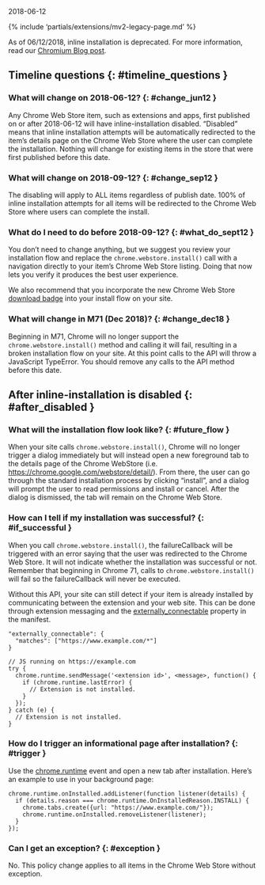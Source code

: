 2018-06-12

{% include ‘partials/extensions/mv2-legacy-page.md’ %}

As of 06/12/2018, inline installation is deprecated. For more information, read our [Chromium Blog post](https://blog.chromium.org/2018/06/improving-extension-transparency-for.html).

## Timeline questions {: \#timeline_questions }

### What will change on 2018-06-12? {: \#change_jun12 }

Any Chrome Web Store item, such as extensions and apps, first published on or after 2018-06-12 will have inline-installation disabled. “Disabled” means that inline installation attempts will be automatically redirected to the item’s details page on the Chrome Web Store where the user can complete the installation. Nothing will change for existing items in the store that were first published before this date.

### What will change on 2018-09-12? {: \#change_sep12 }

The disabling will apply to ALL items regardless of publish date. 100% of inline installation attempts for all items will be redirected to the Chrome Web Store where users can complete the install.

### What do I need to do before 2018-09-12? {: \#what_do_sept12 }

You don’t need to change anything, but we suggest you review your installation flow and replace the `chrome.webstore.install()` call with a navigation directly to your item’s Chrome Web Store listing. Doing that now lets you verify it produces the best user experience.

We also recommend that you incorporate the new Chrome Web Store [download badge](/webstore/branding#badge) into your install flow on your site.

### What will change in M71 (Dec 2018)? {: \#change_dec18 }

Beginning in M71, Chrome will no longer support the `chrome.webstore.install()` method and calling it will fail, resulting in a broken installation flow on your site. At this point calls to the API will throw a JavaScript TypeError. You should remove any calls to the API method before this date.

## After inline-installation is disabled {: \#after_disabled }

### What will the installation flow look like? {: \#future_flow }

When your site calls `chrome.webstore.install()`, Chrome will no longer trigger a dialog immediately but will instead open a new foreground tab to the details page of the Chrome WebStore (i.e. https://chrome.google.com/webstore/detail/). From there, the user can go through the standard installation process by clicking “install”, and a dialog will prompt the user to read permissions and install or cancel. After the dialog is dismissed, the tab will remain on the Chrome Web Store.

### How can I tell if my installation was successful? {: \#if_successful }

When you call `chrome.webstore.install()`, the failureCallback will be triggered with an error saying that the user was redirected to the Chrome Web Store. It will not indicate whether the installation was successful or not. Remember that beginning in Chrome 71, calls to `chrome.webstore.install()` will fail so the failureCallback will never be executed.

Without this API, your site can still detect if your item is already installed by communicating between the extension and your web site. This can be done through extension messaging and the [externally_connectable](/docs/extensions/mv2/messaging#external-webpage) property in the manifest.

    "externally_connectable": {
      "matches": ["https://www.example.com/*"]
    }

    // JS running on https://example.com
    try {
      chrome.runtime.sendMessage('<extension id>', <message>, function() {
        if (chrome.runtime.lastError) {
          // Extension is not installed.
        }
      });
    } catch (e) {
      // Extension is not installed.
    }

### How do I trigger an informational page after installation? {: \#trigger }

Use the [chrome.runtime](/docs/extensions/runtime#event-onInstalled) event and open a new tab after installation. Here’s an example to use in your background page:

    chrome.runtime.onInstalled.addListener(function listener(details) {
      if (details.reason === chrome.runtime.OnInstalledReason.INSTALL) {
        chrome.tabs.create({url: "https://www.example.com/"});
        chrome.runtime.onInstalled.removeListener(listener);
      }
    });

### Can I get an exception? {: \#exception }

No. This policy change applies to all items in the Chrome Web Store without exception.
